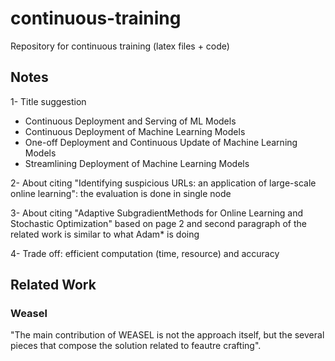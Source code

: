 # continuous-training
Repository for continuous training (latex files + code)

## Notes

1- Title suggestion
- Continuous Deployment and Serving of ML Models
- Continuous Deployment of Machine Learning Models
- One-off Deployment and Continuous Update of Machine Learning Models
- Streamlining Deployment of Machine Learning Models

2- About citing "Identifying suspicious URLs: an application of large-scale online learning": the evaluation is done in single node

3- About citing "Adaptive SubgradientMethods for Online Learning and Stochastic Optimization" based on page 2 and second paragraph of the related work is similar to what Adam* is doing

4- Trade off: efficient computation (time, resource) and accuracy

## Related Work
### Weasel
"The main contribution of WEASEL is not the approach itself, but the several pieces that compose the solution related to feautre crafting".
